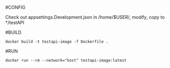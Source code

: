 #CONFIG

Check out appsettings.Development.json in /home/$USER/,
modify,
copy to */testAPI

#BUILD

`docker build -t testapi-image -f Dockerfile .`

#RUN

`docker run --rm --network="host" testapi-image:latest`
